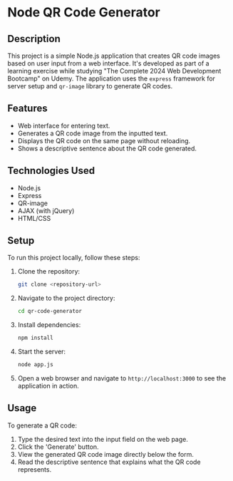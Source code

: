 # Node QR Code Generator

## Description

This project is a simple Node.js application that creates QR code images based on user input from a web interface. It's developed as part of a learning exercise while studying "The Complete 2024 Web Development Bootcamp" on Udemy. The application uses the `express` framework for server setup and `qr-image` library to generate QR codes.

## Features

- Web interface for entering text.
- Generates a QR code image from the inputted text.
- Displays the QR code on the same page without reloading.
- Shows a descriptive sentence about the QR code generated.

## Technologies Used

- Node.js
- Express
- QR-image
- AJAX (with jQuery)
- HTML/CSS

## Setup

To run this project locally, follow these steps:

1. Clone the repository:

   ```bash
   git clone <repository-url>
   ```

2. Navigate to the project directory:

   ```bash
   cd qr-code-generator
   ```

3. Install dependencies:

   ```bash
   npm install
   ```

4. Start the server:

   ```bash
   node app.js
   ```

5. Open a web browser and navigate to `http://localhost:3000` to see the application in action.

## Usage

To generate a QR code:

1. Type the desired text into the input field on the web page.
2. Click the 'Generate' button.
3. View the generated QR code image directly below the form.
4. Read the descriptive sentence that explains what the QR code represents.
